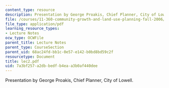 ```yaml
---
content_type: resource
description: Presentation by George Proakis, Chief Planner, City of Lowell.
file: /courses/11-360-community-growth-and-land-use-planning-fall-2006/7a3bf257a2dbbedfb4eaa3b0af440dee_lec2.pdf
file_type: application/pdf
learning_resource_types:
- Lecture Notes
ocw_type: OCWFile
parent_title: Lecture Notes
parent_type: CourseSection
parent_uid: 68ac24fd-bb1c-0e57-e142-b0bd8bd59c2f
resourcetype: Document
title: lec2.pdf
uid: 7a3bf257-a2db-bedf-b4ea-a3b0af440dee
---
```

Presentation by George Proakis, Chief Planner, City of Lowell.

